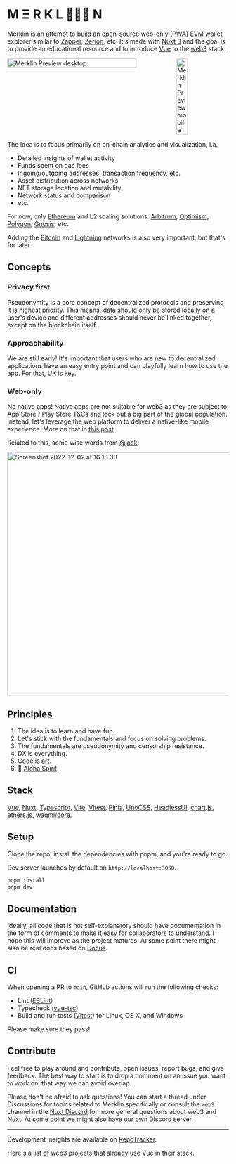 # M Ξ R K L 🧙🏽‍♂️ N

Merklin is an attempt to build an open-source web-only ([PWA](https://web.dev/progressive-web-apps/)) [EVM](https://ethereum.org/en/developers/docs/evm) wallet explorer similar to [Zapper](https://zapper.fi/), [Zerion](https://app.zerion.io/), etc. It's made with [Nuxt 3](https://nuxt.com) and the goal is to provide an educational resource and to introduce [Vue](https://vuejs.org) to the [web3](https://ethereum.org/en/web3) stack.

<div style="display:flex;">
  <img width="76.4%" alt="Merklin Preview desktop" src="https://user-images.githubusercontent.com/2703233/211625431-b588e175-72ab-406f-b6ec-6ad6414b2440.png">
  <img width="22.6%" alt="Merklin Preview mobile" src="https://user-images.githubusercontent.com/2703233/211804163-0251d023-51f0-4246-b4eb-7c7b6bec5da4.png">
</div>

The idea is to focus primarily on on-chain analytics and visualization, i.a.

- Detailed insights of wallet activity
- Funds spent on gas fees
- Ingoing/outgoing addresses, transaction frequency, etc.
- Asset distribution across networks
- NFT storage location and mutability
- Network status and comparison
- etc.

For now, only [Ethereum](https://ethereum.org) and L2 scaling solutions: [Arbitrum](https://arbitrum.io), [Optimism](https://www.optimism.io), [Polygon](https://polygon.technology), [Gnosis](https://www.gnosis.io),  etc.

Adding the [Bitcoin](https://bitcoin.org) and [Lightning](https://lightning.network) networks is also very important, but that's for later.

## Concepts

### Privacy first

Pseudonymity is a core concept of decentralized protocols and preserving it is highest priority. This means, data should only be stored locally on a user's device and different addresses should never be linked together, except on the blockchain itself.

### Approachability

We are still early! It's important that users who are new to decentralized applications have an easy entry point and can playfully learn how to use the app. For that, UX is key.

### Web-only

No native apps! Native apps are not suitable for web3 as they are subject to App Store / Play Store T&Cs and lock out a big part of the global population. Instead, let's leverage the web platform to deliver a native-like mobile experience. More on that in [this post](https://itnext.io/lets-build-a-native-like-web-app-nwa-22a553fee338).

Related to this, some wise words from [@jack](https://twitter.com/jack):

<img width="554" alt="Screenshot 2022-12-02 at 16 13 33" src="https://user-images.githubusercontent.com/2703233/205336586-2517bfd2-ead1-4ace-8091-4f988e9b2df3.png">

## Principles

1. The idea is to learn and have fun.
2. Let's stick with the fundamentals and focus on solving problems.
3. The fundamentals are pseudonymity and censorship resistance.
4. DX is everything.
5. Code is art.
6. 🌺 [Aloha Spirit](https://www.hawaii.edu/uhwo/clear/home/lawaloha.html).

## Stack

[Vue](https://vuejs.org), [Nuxt](https://nuxt.com), [Typescript](https://www.typescriptlang.org), [Vite](https://vitejs.dev), [Vitest](https://vitest.dev), [Pinia](https://pinia.vuejs.org), [UnoCSS](https://uno.antfu.me), [HeadlessUI](https://headlessui.com), [chart.js](https://chartjs.org), [ethers.js](https://ethers.io), [wagmi/core](https://wagmi.sh/core).

## Setup

Clone the repo, install the dependencies with pnpm, and you're ready to go.

Dev server launches by default on `http://localhost:3050`.

```bash
pnpm install
pnpm dev
```

## Documentation

Ideally, all code that is not self-explanatory should have documentation in the form of comments to make it easy for collaborators to understand. I hope this will improve as the project matures. At some point there might also be real docs based on [Docus](https://docus.dev).

## CI

When opening a PR to `main`, GitHub actions will run the following checks:

- Lint ([ESLint](https://eslint.org))
- Typecheck ([vue-tsc](https://www.npmjs.com/package/vue-tsc))
- Build and run tests ([Vitest](https://vitest.dev)) for Linux, OS X, and Windows

Please make sure they pass!

## Contribute

Feel free to play around and contribute, open issues, report bugs, and give feedback. The best way to start is to drop a comment on an issue you want to work on, that way we can avoid overlap.

Please don't be afraid to ask questions! You can start a thread under Discussions for topics related to Merklin specifically or consult the `web3` channel in the [Nuxt Discord](https://discord.com/invite/ps2h6QT) for more general questions about web3 and Nuxt. At some point we might also have our own Discord server.

---

Development insights are available on [RepoTracker](https://repo-tracker.com/r/gh/toniengelhardt/merklin).

Here's a [list of web3 projects](https://github.com/toniengelhardt/web3-vue-and-nuxt-projects) that already use Vue in their stack.
